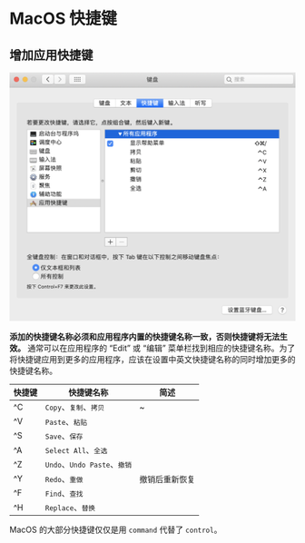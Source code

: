 # MacOS 快捷键

## 增加应用快捷键

![应用快捷键](.images/app-shortcuts.png)

**添加的快捷键名称必须和应用程序内置的快捷键名称一致，否则快捷键将无法生效。** 通常可以在应用程序的 “Edit” 或 “编辑” 菜单栏找到相应的快捷键名称。为了将快捷键应用到更多的应用程序，应该在设置中英文快捷键名称的同时增加更多的快捷键名称。

| 快捷键 | 快捷键名称                   | 简述           |
| ------ | ---------------------------- | -------------- |
| ^C     | `Copy`、`复制`、`拷贝`       | ~              |
| ^V     | `Paste`、`粘贴`              |                |
| ^S     | `Save`、`保存`               |                |
| ^A     | `Select All`、`全选`         |                |
| ^Z     | `Undo`、`Undo Paste`、`撤销` |                |
| ^Y     | `Redo`、`重做`               | 撤销后重新恢复 |
| ^F     | `Find`、`查找`               |                |
| ^H     | `Replace`、`替换`            |                |

MacOS 的大部分快捷键仅仅是用 `command` 代替了 `control`。